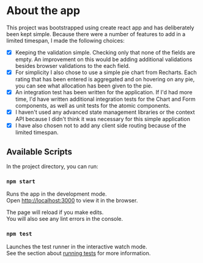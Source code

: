 # About the app

This project was bootstrapped using create react app and has deliberately been kept simple. Because there were a number of features to add in a limited timespan, I made the following choices:

- [x] Keeping the validation simple. Checking only that none of the fields are empty. An improvement on this would be adding additional validations besides browser validations to the each field.
- [x] For simplicity I also chose to use a simple pie chart from Recharts. Each rating that has been entered is aggregated and on hovering on any pie, you can see what allocation has been given to the pie.
- [x] An integration test has been written for the application. If I'd had more time, I'd have written additional integration tests for the Chart and Form components, as well as unit tests for the atomic components.
- [x] I haven't used any advanced state management libraries or the context API because I didn't think it was necessary for this simple application
- [x] I have also chosen not to add any client side routing because of the limited timespan.

## Available Scripts

In the project directory, you can run:

### `npm start`

Runs the app in the development mode.\
Open [http://localhost:3000](http://localhost:3000) to view it in the browser.

The page will reload if you make edits.\
You will also see any lint errors in the console.

### `npm test`

Launches the test runner in the interactive watch mode.\
See the section about [running tests](https://facebook.github.io/create-react-app/docs/running-tests) for more information.
